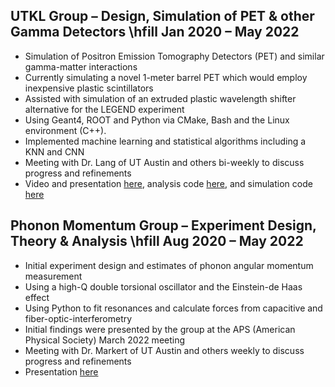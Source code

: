 ## UTKL Group – Design, Simulation of PET & other Gamma Detectors \hfill Jan 2020 – May 2022
 - Simulation of Positron Emission Tomography Detectors (PET) and similar gamma-matter interactions
 - Currently simulating a novel 1-meter barrel PET which would employ inexpensive plastic scintillators
 - Assisted with simulation of an extruded plastic wavelength shifter alternative for the LEGEND experiment
 - Using Geant4, ROOT and Python via CMake, Bash and the Linux environment (C++). 
 - Implemented machine learning and statistical algorithms including a KNN and CNN
 - Meeting with Dr. Lang of UT Austin and others bi-weekly to discuss progress and refinements
 - Video and presentation [here](https://akhilsadam.github.io/projects/research/), analysis code [here](https://github.com/akhilsadam/PlasticPET-ANLY/tree/master), and simulation code [here](https://github.com/akhilsadam/Geant4-PET/tree/master)

## Phonon Momentum Group – Experiment Design, Theory & Analysis	\hfill Aug 2020 – May 2022
 - Initial experiment design and estimates of phonon angular momentum measurement
 - Using a high-Q double torsional oscillator and the Einstein-de Haas effect
 - Using Python to fit resonances and calculate forces from capacitive and fiber-optic-interferometry
 - Initial findings were presented by the group at the APS (American Physical Society) March 2022 meeting
 - Meeting with Dr. Markert of UT Austin and others weekly to discuss progress and refinements
 - Presentation [here](https://akhilsadam.github.io/projects/research/)


